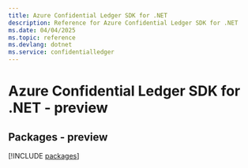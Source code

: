 ```yaml
---
title: Azure Confidential Ledger SDK for .NET
description: Reference for Azure Confidential Ledger SDK for .NET
ms.date: 04/04/2025
ms.topic: reference
ms.devlang: dotnet
ms.service: confidentialledger
---
```

# Azure Confidential Ledger SDK for .NET - preview
## Packages - preview
[!INCLUDE [packages](confidential-ledger-index.md)]